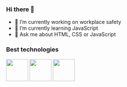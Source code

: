 ### Hi there 👋


- 🔭 I’m currently working on workplace safety
- 🌱 I’m currently learning JavaScript
- 💬 Ask me about HTML, CSS or JavaScript

### Best technologies

<div>
  <img src="https://cdn.jsdelivr.net/gh/devicons/devicon/icons/css3/css3-original.svg" width = '60'/>
  <img src="https://cdn.jsdelivr.net/gh/devicons/devicon/icons/html5/html5-original.svg" width = '60'/>
  <img src="https://cdn.jsdelivr.net/gh/devicons/devicon/icons/javascript/javascript-original.svg" width = '60'/>     
 </div>
